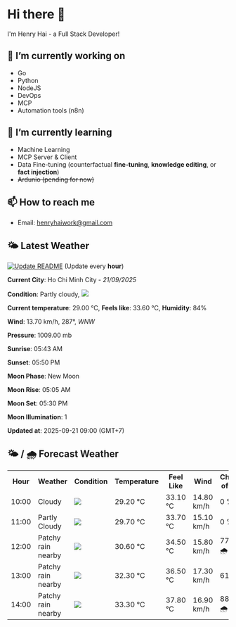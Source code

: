 # Hi there 👋

I'm Henry Hai - a Full Stack Developer!

## 🔭 I’m currently working on

- Go
- Python
- NodeJS
- DevOps
- MCP
- Automation tools (n8n)

## 🌱 I’m currently learning

- Machine Learning
- MCP Server & Client
- Data Fine-tuning (counterfactual **fine‑tuning**, **knowledge editing**, or **fact injection**)
- ~~Ardunio (pending for now)~~

## 📫 How to reach me

- Email: <henryhaiwork@gmail.com>

## 🌤️ Latest Weather
[![Update README](https://github.com/henry0hai/henry0hai/actions/workflows/udpateReadme.yml/badge.svg)](https://github.com/henry0hai/henry0hai/actions/workflows/udpateReadme.yml)
(Update every **hour**)
<!-- CURRENT_WEATHER:START -->
**Current City**: Ho Chi Minh City - *21/09/2025*

**Condition**: Partly cloudy, <img src="https://cdn.weatherapi.com/weather/64x64/day/116.png"/>

**Current temperature**: 29.00 °C, **Feels like**: 33.60 °C, **Humidity**: 84%

**Wind**: 13.70 km/h, 287°, *WNW*

**Pressure**: 1009.00 mb

**Sunrise**: 05:43 AM

**Sunset**: 05:50 PM

**Moon Phase**: New Moon

**Moon Rise**: 05:05 AM

**Moon Set**: 05:30 PM

**Moon Illumination**: 1

**Updated at**: 2025-09-21 09:00 (GMT+7)<!-- CURRENT_WEATHER:END -->

## 🌤️ / 🌧️ Forecast Weather
<!-- FORECAST_WEATHER:START -->
<table>
		<tr>
			<th>Hour</th>
			<th>Weather</th>
			<th>Condition</th>
			<th>Temperature</th>
			<th>Feel Like</th>
			<th>Wind</th>
			<th>Chance of Rain</th>
		</tr>
				<tr>
					<td>10:00</td>
					<td>Cloudy </td>
					<td><img src='https://cdn.weatherapi.com/weather/64x64/day/119.png'/></td>
					<td>29.20 °C</td>
					<td>33.10 °C</td>
					<td>14.80 km/h</td>
					<td>0 %</td>
				</tr>
				<tr>
					<td>11:00</td>
					<td>Partly Cloudy </td>
					<td><img src='https://cdn.weatherapi.com/weather/64x64/day/116.png'/></td>
					<td>29.70 °C</td>
					<td>33.70 °C</td>
					<td>15.10 km/h</td>
					<td>0 %</td>
				</tr>
				<tr>
					<td>12:00</td>
					<td>Patchy rain nearby</td>
					<td><img src='https://cdn.weatherapi.com/weather/64x64/day/176.png'/></td>
					<td>30.60 °C</td>
					<td>34.50 °C</td>
					<td>15.80 km/h</td>
					<td>77 % 🌧️</td>
				</tr>
				<tr>
					<td>13:00</td>
					<td>Patchy rain nearby</td>
					<td><img src='https://cdn.weatherapi.com/weather/64x64/day/176.png'/></td>
					<td>32.30 °C</td>
					<td>36.50 °C</td>
					<td>17.30 km/h</td>
					<td>61 %</td>
				</tr>
				<tr>
					<td>14:00</td>
					<td>Patchy rain nearby</td>
					<td><img src='https://cdn.weatherapi.com/weather/64x64/day/176.png'/></td>
					<td>33.30 °C</td>
					<td>37.80 °C</td>
					<td>16.90 km/h</td>
					<td>88 % 🌧️</td>
				</tr>
</table>
<!-- FORECAST_WEATHER:END -->
